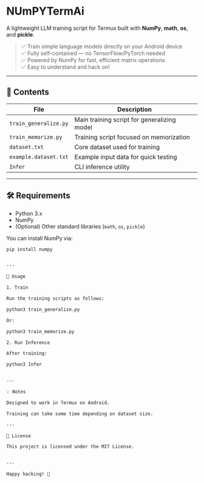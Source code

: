 # NUmPYTermAi

A lightweight LLM training script for Termux built with **NumPy**, **math**, **os**, and **pickle**.

> ✅ Train simple language models directly on your Android device  
> ✅ Fully self-contained — no TensorFlow/PyTorch needed  
> ✅ Powered by NumPy for fast, efficient matrix operations  
> ✅ Easy to understand and hack on!

---

## 📂 Contents

| File                  | Description                                |
|------------------------|--------------------------------------------|
| `train_generalize.py`  | Main training script for generalizing model |
| `train_memorize.py`    | Training script focused on memorization    |
| `dataset.txt`          | Core dataset used for training             |
| `example.dataset.txt`  | Example input data for quick testing      |
| `Infer`                | CLI inference utility                     |

---

## 🛠️ Requirements

- Python 3.x
- NumPy
- (Optional) Other standard libraries (`math`, `os`, `pickle`)

You can install NumPy via:
```bash
pip install numpy


---

🚀 Usage

1. Train

Run the training scripts as follows:

python3 train_generalize.py

Or:

python3 train_memorize.py

2. Run Inference

After training:

python3 Infer


---

💡 Notes

Designed to work in Termux on Android.

Training can take some time depending on dataset size.

---

📜 License

This project is licensed under the MIT License.


---

Happy hacking! 🎉
